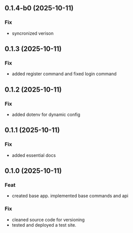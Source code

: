 ## 0.1.4-b0 (2025-10-11)

### Fix

- syncronized verison

## 0.1.3 (2025-10-11)

### Fix

- added register command and fixed login command

## 0.1.2 (2025-10-11)

### Fix

- added dotenv for dynamic config

## 0.1.1 (2025-10-11)

### Fix

- added essential docs

## 0.1.0 (2025-10-11)

### Feat

- created base app. implemented base commands and api

### Fix

- cleaned source code for versioning
- tested and deployed a test site.
